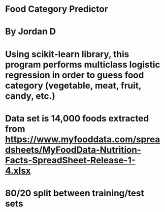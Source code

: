 # Food Category Predictor
# By Jordan D

# Using scikit-learn library, this program performs multiclass logistic regression in order to guess food category (vegetable, meat, fruit, candy, etc.)
# Data set is 14,000 foods extracted from https://www.myfooddata.com/spreadsheets/MyFoodData-Nutrition-Facts-SpreadSheet-Release-1-4.xlsx
# 80/20 split between training/test sets



